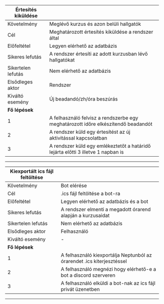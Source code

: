 |**Értesítés kiküldése**||
|---|---|
|Követelmény|Meglévő kurzus és azon belüli hallgatók|
|Cél|Meghatározott értesítés kiküldése a rendszer által|
|Előfeltétel|Legyen elérhető az adatbázis|
|Sikeres lefutás|A rendszer értesíti az adott kurzusban lévő hallgatókat|
|Sikertelen lefutás|Nem elérhető az adatbázis|
|Elsődleges aktor|Rendszer|
|Kiváltó esemény|Új beadandó/zh/óra beszúrás|
|**Fő lépések**||
|1|A felhasználó felvisz a rendszerbe egy meghatározott időre elkészítendő beadandót|
|2|A rendszer küld egy értesítést az új aktivitással kapcsolatban|
|3|A rendszer küld egy emlékeztetőt a határidő lejárta előtti 3 illetve 1 napban is|

---
|**Kiexportált ics fájl feltöltése**||
|---|---|
|Követelmény|Bot elérése|
|Cél|.ics fájl feltöltése a bot-ra|
|Előfeltétel|Legyen elérhető az adatbázis és a bot|
|Sikeres lefutás|A rendszer elmenti a megadott órarend alapján a kurzusaidat|
|Sikertelen lefutás|Nem elérhető az adatbázis|
|Elsődleges aktor|Felhasználó|
|Kiváltó esemény|-|
|**Fő lépések**||
|1|A felhasználó kiexportálja Neptunból az órarendet .ics kiterjesztéssel|
|2|A felhasználó megnézi hogy elérhető-e a bot a discord szerveren|
|3|A felhasználó elküldi a bot-nak az ics fájl privát üzenetben|

---
